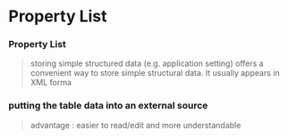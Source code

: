Property List
===

### Property List
> storing simple structured data (e.g. application setting)
> offers a convenient way to store simple structural data. It usually appears in XML forma

### putting the table data into an external source
> advantage : 
> easier to read/edit and more understandable
